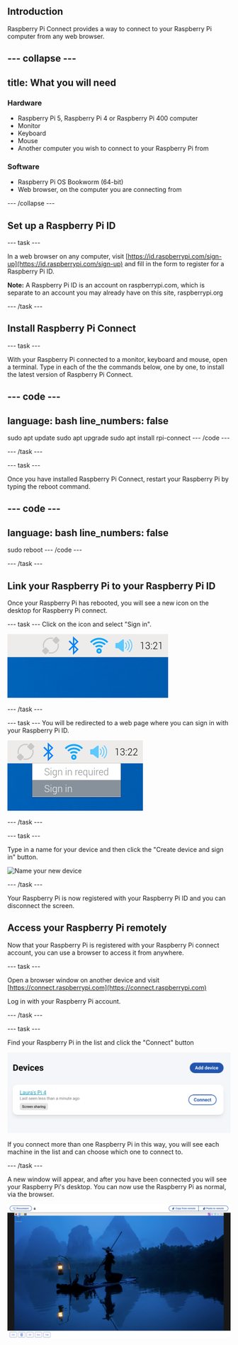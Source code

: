 ## Introduction

Raspberry Pi Connect provides a way to connect to your Raspberry Pi computer from any web browser. 

--- collapse ---
---
title: What you will need
---
### Hardware

+ Raspberry Pi 5, Raspberry Pi 4 or Raspberry Pi 400 computer
+ Monitor
+ Keyboard 
+ Mouse
+ Another computer you wish to connect to your Raspberry Pi from

### Software

+ Raspberry Pi OS Bookworm (64-bit)
+ Web browser, on the computer you are connecting from

--- /collapse ---

## Set up a Raspberry Pi ID
--- task ---

In a web browser on any computer, visit [https://id.raspberrypi.com/sign-up](https://id.raspberrypi.com/sign-up) and fill in the form to register for a Raspberry Pi ID.

**Note:** A Raspberry Pi ID is an account on raspberrypi.com, which is separate to an account you may already have on this site, raspberrypi.org 

--- /task ---

## Install Raspberry Pi Connect
--- task ---

With your Raspberry Pi connected to a monitor, keyboard and mouse, open a terminal. Type in each of the the commands below, one by one, to install the latest version of Raspberry Pi Connect. 

--- code ---
---
language: bash
line_numbers: false
---
sudo apt update
sudo apt upgrade
sudo apt install rpi-connect
--- /code ---

--- /task ---

--- task ---

Once you have installed Raspberry Pi Connect, restart your Raspberry Pi by typing the reboot command.

--- code ---
---
language: bash
line_numbers: false
---
sudo reboot
--- /code ---

--- /task ---

## Link your Raspberry Pi to your Raspberry Pi ID
Once your Raspberry Pi has rebooted, you will see a new icon on the desktop for Raspberry Pi connect.

--- task ---
Click on the icon and select "Sign in". 

![Raspberry Pi connect icon](images/pi_connect_icon.png)

--- /task ---

--- task ---
You will be redirected to a web page where you can sign in with your Raspberry Pi ID. 

![Sign in to Raspberry Pi connect](images/sign_in.png)

--- /task ---

--- task ---

Type in a name for your device and then click the "Create device and sign in" button. 

![Name your new device](images/name_device.png)

--- /task ---


Your Raspberry Pi is now registered with your Raspberry Pi ID and you can disconnect the screen. 

## Access your Raspberry Pi remotely

Now that your Raspberry Pi is registered with your Raspberry Pi connect account, you can use a browser to access it from anywhere. 

--- task ---

Open a browser window on another device and visit [https://connect.raspberrypi.com](https://connect.raspberrypi.com)

Log in with your Raspberry Pi account.

--- /task ---

--- task ---

Find your Raspberry Pi in the list and click the "Connect" button

![Connect to the Raspberry Pi](images/select_pi.png)

If you connect more than one Raspberry Pi in this way, you will see each machine in the list and can choose which one to connect to. 

--- /task ---

A new window will appear, and after you have been connected you will see your Raspberry Pi's desktop. You can now use the Raspberry Pi as normal, via the browser.

![Use the Raspberry Pi via screen share](images/use_remotely.png)